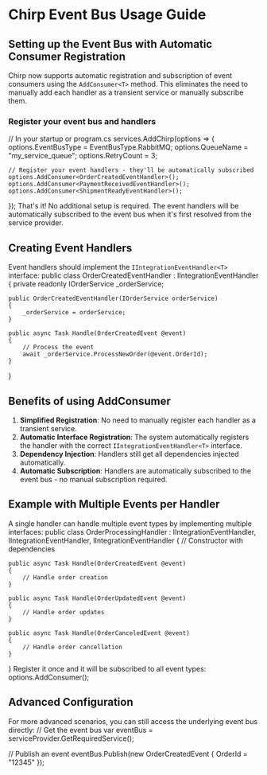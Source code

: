# Chirp Event Bus Usage Guide

## Setting up the Event Bus with Automatic Consumer Registration

Chirp now supports automatic registration and subscription of event consumers using the `AddConsumer<T>` method. This eliminates the need to manually add each handler as a transient service or manually subscribe them.

### Register your event bus and handlers
// In your startup or program.cs
services.AddChirp(options =>
{
    options.EventBusType = EventBusType.RabbitMQ;
    options.QueueName = "my_service_queue";
    options.RetryCount = 3;
    
    // Register your event handlers - they'll be automatically subscribed
    options.AddConsumer<OrderCreatedEventHandler>();
    options.AddConsumer<PaymentReceivedEventHandler>();
    options.AddConsumer<ShipmentReadyEventHandler>();
});
That's it! No additional setup is required. The event handlers will be automatically subscribed to the event bus when it's first resolved from the service provider.

## Creating Event Handlers

Event handlers should implement the `IIntegrationEventHandler<T>` interface:
public class OrderCreatedEventHandler : IIntegrationEventHandler<OrderCreatedEvent>
{
    private readonly IOrderService _orderService;
    
    public OrderCreatedEventHandler(IOrderService orderService)
    {
        _orderService = orderService;
    }
    
    public async Task Handle(OrderCreatedEvent @event)
    {
        // Process the event
        await _orderService.ProcessNewOrder(@event.OrderId);
    }
}
## Benefits of using AddConsumer<T>

1. **Simplified Registration**: No need to manually register each handler as a transient service.
2. **Automatic Interface Registration**: The system automatically registers the handler with the correct `IIntegrationEventHandler<T>` interface.
3. **Dependency Injection**: Handlers still get all dependencies injected automatically.
4. **Automatic Subscription**: Handlers are automatically subscribed to the event bus - no manual subscription required.

## Example with Multiple Events per Handler

A single handler can handle multiple event types by implementing multiple interfaces:
public class OrderProcessingHandler : 
    IIntegrationEventHandler<OrderCreatedEvent>,
    IIntegrationEventHandler<OrderUpdatedEvent>,
    IIntegrationEventHandler<OrderCanceledEvent>
{
    // Constructor with dependencies
    
    public async Task Handle(OrderCreatedEvent @event)
    {
        // Handle order creation
    }
    
    public async Task Handle(OrderUpdatedEvent @event)
    {
        // Handle order updates
    }
    
    public async Task Handle(OrderCanceledEvent @event)
    {
        // Handle order cancellation
    }
}
Register it once and it will be subscribed to all event types:
options.AddConsumer<OrderProcessingHandler>();
## Advanced Configuration

For more advanced scenarios, you can still access the underlying event bus directly:
// Get the event bus
var eventBus = serviceProvider.GetRequiredService<IEventBus>();

// Publish an event
eventBus.Publish(new OrderCreatedEvent { OrderId = "12345" });